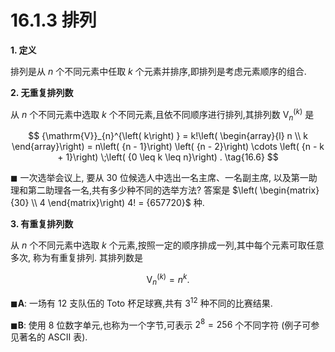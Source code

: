 # 16.1.3 排列

**1. 定义**

排列是从 $n$ 个不同元素中任取 $k$ 个元素并排序,即排列是考虑元素顺序的组合.

**2. 无重复排列数**

从 $n$ 个不同元素中选取 $k$ 个不同元素,且依不同顺序进行排列,其排列数 ${\mathrm{V}}_{n}^{\left( k\right) }$ 是

$$
{\mathrm{V}}_{n}^{\left( k\right) } = k!\left( \begin{array}{l} n \\  k \end{array}\right)  = n\left( {n - 1}\right) \left( {n - 2}\right) \cdots \left( {n - k + 1}\right) \;\left( {0 \leq  k \leq  n}\right) . \tag{16.6}
$$

$\blacksquare$ 一次选举会议上, 要从 30 位候选人中选出一名主席、一名副主席, 以及第一助理和第二助理各一名,共有多少种不同的选举方法? 答案是 $\left( \begin{matrix} {30} \\  4 \end{matrix}\right) 4! = {657720}$ 种.

**3. 有重复排列数**

从 $n$ 个不同元素中选取 $k$ 个元素,按照一定的顺序排成一列,其中每个元素可取任意多次, 称为有重复排列. 其排列数是

$$
{\mathrm{V}}_{n}^{\left( k\right) } = {n}^{k}. \tag{16.7}
$$

$\blacksquare \mathbf{A}$: 一场有 12 支队伍的 Toto 杯足球赛,共有 ${3}^{12}$ 种不同的比赛结果.

$\blacksquare \mathbf{B}$: 使用 8 位数字单元,也称为一个字节,可表示 ${2}^{8} = {256}$ 个不同字符 (例子可参见著名的 ASCII 表).
